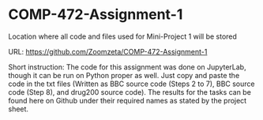 # COMP-472-Assignment-1
Location where all code and files used for Mini-Project 1 will be stored

URL: https://github.com/Zoomzeta/COMP-472-Assignment-1

Short instruction: The code for this assignment was done on JupyterLab, though it can be run on Python proper as well. Just copy and paste the code in the txt files (Written as BBC source code (Steps 2 to 7), BBC source code (Step 8), and drug200 source code). The results for the tasks can be found here on Github under their required names as stated by the project sheet.
